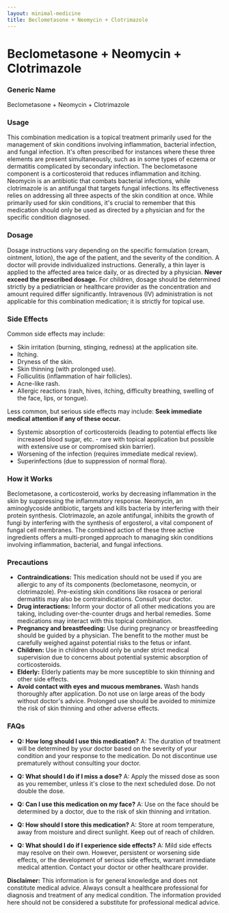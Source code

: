 ```yaml
---
layout: minimal-medicine
title: Beclometasone + Neomycin + Clotrimazole
---
```


# Beclometasone + Neomycin + Clotrimazole
### Generic Name
Beclometasone + Neomycin + Clotrimazole

### Usage
This combination medication is a topical treatment primarily used for the management of skin conditions involving inflammation, bacterial infection, and fungal infection.  It's often prescribed for instances where these three elements are present simultaneously, such as in some types of eczema or dermatitis complicated by secondary infection. The beclometasone component is a corticosteroid that reduces inflammation and itching. Neomycin is an antibiotic that combats bacterial infections, while clotrimazole is an antifungal that targets fungal infections.  Its effectiveness relies on addressing all three aspects of the skin condition at once.  While primarily used for skin conditions, it's crucial to remember that this medication should only be used as directed by a physician and for the specific condition diagnosed.

### Dosage
Dosage instructions vary depending on the specific formulation (cream, ointment, lotion), the age of the patient, and the severity of the condition.  A doctor will provide individualized instructions. Generally, a thin layer is applied to the affected area twice daily, or as directed by a physician.  **Never exceed the prescribed dosage.**  For children, dosage should be determined strictly by a pediatrician or healthcare provider as the concentration and amount required differ significantly.  Intravenous (IV) administration is not applicable for this combination medication; it is strictly for topical use.  

### Side Effects
Common side effects may include:

* Skin irritation (burning, stinging, redness) at the application site.
* Itching.
* Dryness of the skin.
* Skin thinning (with prolonged use).
* Folliculitis (inflammation of hair follicles).
* Acne-like rash.
* Allergic reactions (rash, hives, itching, difficulty breathing, swelling of the face, lips, or tongue).


Less common, but serious side effects may include:  **Seek immediate medical attention if any of these occur.**

* Systemic absorption of corticosteroids (leading to potential effects like increased blood sugar, etc. - rare with topical application but possible with extensive use or compromised skin barrier).
* Worsening of the infection (requires immediate medical review).
* Superinfections (due to suppression of normal flora).


### How it Works
Beclometasone, a corticosteroid, works by decreasing inflammation in the skin by suppressing the inflammatory response.  Neomycin, an aminoglycoside antibiotic, targets and kills bacteria by interfering with their protein synthesis.  Clotrimazole, an azole antifungal, inhibits the growth of fungi by interfering with the synthesis of ergosterol, a vital component of fungal cell membranes.  The combined action of these three active ingredients offers a multi-pronged approach to managing skin conditions involving inflammation, bacterial, and fungal infections.


### Precautions
* **Contraindications:** This medication should not be used if you are allergic to any of its components (beclometasone, neomycin, or clotrimazole).  Pre-existing skin conditions like rosacea or perioral dermatitis may also be contraindications.  Consult your doctor.
* **Drug interactions:**  Inform your doctor of all other medications you are taking, including over-the-counter drugs and herbal remedies.  Some medications may interact with this topical combination.
* **Pregnancy and breastfeeding:** Use during pregnancy or breastfeeding should be guided by a physician.  The benefit to the mother must be carefully weighed against potential risks to the fetus or infant.
* **Children:** Use in children should only be under strict medical supervision due to concerns about potential systemic absorption of corticosteroids.
* **Elderly:**  Elderly patients may be more susceptible to skin thinning and other side effects.
* **Avoid contact with eyes and mucous membranes.** Wash hands thoroughly after application.  Do not use on large areas of the body without doctor's advice. Prolonged use should be avoided to minimize the risk of skin thinning and other adverse effects.


### FAQs
* **Q: How long should I use this medication?**  A: The duration of treatment will be determined by your doctor based on the severity of your condition and your response to the medication.  Do not discontinue use prematurely without consulting your doctor.

* **Q: What should I do if I miss a dose?**  A: Apply the missed dose as soon as you remember, unless it's close to the next scheduled dose.  Do not double the dose.

* **Q: Can I use this medication on my face?** A: Use on the face should be determined by a doctor, due to the risk of skin thinning and irritation.

* **Q: How should I store this medication?** A: Store at room temperature, away from moisture and direct sunlight. Keep out of reach of children.

* **Q: What should I do if I experience side effects?** A: Mild side effects may resolve on their own.  However, persistent or worsening side effects, or the development of serious side effects, warrant immediate medical attention.  Contact your doctor or other healthcare provider.


**Disclaimer:** This information is for general knowledge and does not constitute medical advice. Always consult a healthcare professional for diagnosis and treatment of any medical condition.  The information provided here should not be considered a substitute for professional medical advice.
